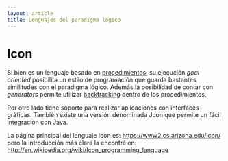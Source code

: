 ```yaml
---
layout: article
title: Lenguajes del paradigma logico
---
```


# Icon

Si bien es un lenguaje basado en [procedimientos](procedimientos.html), su ejecución *goal oriented* posibilita un estilo de programación que guarda bastantes similitudes con el paradigma lógico. Además la posibilidad de contar con *generators* permite utilizar [backtracking](http://es.wikipedia.org/wiki/Vuelta_atr%C3%A1s) dentro de los procedimientos.

Por otro lado tiene soporte para realizar aplicaciones con interfaces gráficas. También existe una versión denominada Jcon que permite un fácil integración con Java.

La página principal del lenguaje Icon es: <https://www2.cs.arizona.edu/icon/> pero la introducción más clara la encontré en: <http://en.wikipedia.org/wiki/Icon_programming_language>
